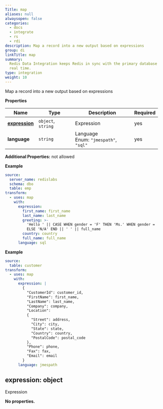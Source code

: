 ```yaml
---
Title: map
aliases: null
alwaysopen: false
categories:
  - docs
  - integrate
  - rs
  - rdi
description: Map a record into a new output based on expressions
group: di
linkTitle: map
summary:
  Redis Data Integration keeps Redis in sync with the primary database in near
  real time.
type: integration
weight: 10
---
```


Map a record into a new output based on expressions

**Properties**

| Name                          | Type               | Description                                   | Required |
| ----------------------------- | ------------------ | --------------------------------------------- | -------- |
| [**expression**](#expression) | `object`, `string` | Expression<br/>                               | yes      |
| **language**                  | `string`           | Language<br/>Enum: `"jmespath"`, `"sql"`<br/> | yes      |

**Additional Properties:** not allowed

**Example**

```yaml
source:
  server_name: redislabs
  schema: dbo
  table: emp
transform:
  - uses: map
    with:
      expression:
        first_name: first_name
        last_name: last_name
        greeting: >-
          'Hello ' || CASE WHEN gender = 'F' THEN 'Ms.' WHEN gender = 'M' THEN 'Mr.'
          ELSE 'N/A' END || ' ' || full_name
        country: country
        full_name: full_name
      language: sql
```

**Example**

```yaml
source:
  table: customer
transform:
  - uses: map
    with:
      expression: |
        {
          "CustomerId": customer_id,
          "FirstName": first_name,
          "LastName": last_name,
          "Company": company,
          "Location":
          {
            "Street": address,
            "City": city,
            "State": state,
            "Country": country,
            "PostalCode": postal_code
          },
          "Phone": phone,
          "Fax": fax,
          "Email": email
        }
      language: jmespath
```

<a name="expression"></a>

## expression: object

Expression

**No properties.**
